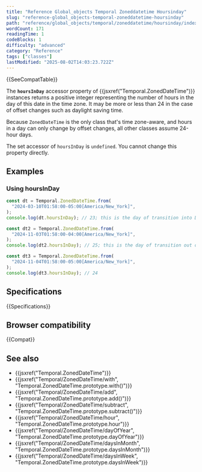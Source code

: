 ```yaml
---
title: "Reference Global_objects Temporal Zoneddatetime Hoursinday"
slug: "reference-global_objects-temporal-zoneddatetime-hoursinday"
path: "reference/global_objects/temporal/zoneddatetime/hoursinday/index.md"
wordCount: 171
readingTime: 1
codeBlocks: 1
difficulty: "advanced"
category: "Reference"
tags: ["classes"]
lastModified: "2025-08-02T14:03:23.722Z"
---
```



{{SeeCompatTable}}

The **`hoursInDay`** accessor property of {{jsxref("Temporal.ZonedDateTime")}} instances returns a positive integer representing the number of hours in the day of this date in the time zone. It may be more or less than 24 in the case of offset changes such as daylight saving time.

Because `ZonedDateTime` is the only class that's time zone-aware, and hours in a day can only change by offset changes, all other classes assume 24-hour days.

The set accessor of `hoursInDay` is `undefined`. You cannot change this property directly.

## Examples

### Using hoursInDay

```js
const dt = Temporal.ZonedDateTime.from(
  "2024-03-10T01:58:00-05:00[America/New_York]",
);
console.log(dt.hoursInDay); // 23; this is the day of transition into DST

const dt2 = Temporal.ZonedDateTime.from(
  "2024-11-03T01:58:00-04:00[America/New_York]",
);
console.log(dt2.hoursInDay); // 25; this is the day of transition out of DST

const dt3 = Temporal.ZonedDateTime.from(
  "2024-11-04T01:58:00-05:00[America/New_York]",
);
console.log(dt3.hoursInDay); // 24
```

## Specifications

{{Specifications}}

## Browser compatibility

{{Compat}}

## See also

- {{jsxref("Temporal.ZonedDateTime")}}
- {{jsxref("Temporal/ZonedDateTime/with", "Temporal.ZonedDateTime.prototype.with()")}}
- {{jsxref("Temporal/ZonedDateTime/add", "Temporal.ZonedDateTime.prototype.add()")}}
- {{jsxref("Temporal/ZonedDateTime/subtract", "Temporal.ZonedDateTime.prototype.subtract()")}}
- {{jsxref("Temporal/ZonedDateTime/hour", "Temporal.ZonedDateTime.prototype.hour")}}
- {{jsxref("Temporal/ZonedDateTime/dayOfYear", "Temporal.ZonedDateTime.prototype.dayOfYear")}}
- {{jsxref("Temporal/ZonedDateTime/daysInMonth", "Temporal.ZonedDateTime.prototype.daysInMonth")}}
- {{jsxref("Temporal/ZonedDateTime/daysInWeek", "Temporal.ZonedDateTime.prototype.daysInWeek")}}
